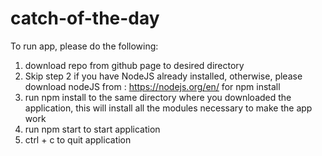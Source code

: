 # catch-of-the-day

To run app, please do the following:
1. download repo from github page to desired directory
2. Skip step 2 if you have NodeJS already installed, otherwise, please download nodeJS from : https://nodejs.org/en/ for npm install
3. run npm install to the same directory where you downloaded the application, this will install all the modules necessary to make the app work
4. run npm start to start application
5. ctrl + c to quit application

